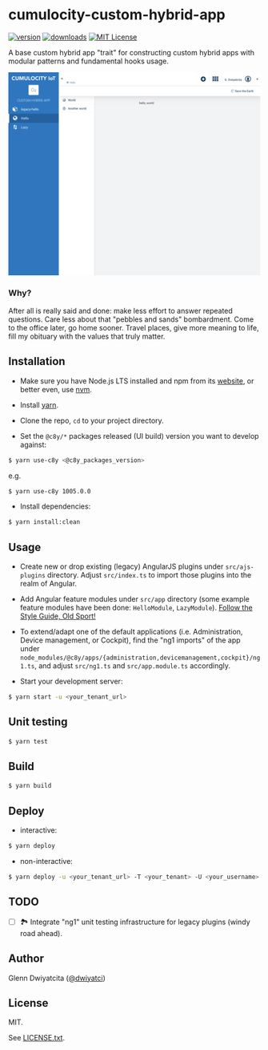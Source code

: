 # cumulocity-custom-hybrid-app

[![version](https://img.shields.io/npm/v/cumulocity-custom-hybrid-app.svg)](https://www.npmjs.com/package/cumulocity-custom-hybrid-app)
[![downloads](https://img.shields.io/npm/dt/cumulocity-custom-hybrid-app.svg)](http://npm-stat.com/charts.html?package=cumulocity-custom-hybrid-app)
[![MIT License](https://img.shields.io/github/license/mashape/apistatus.svg)](https://raw.githubusercontent.com/dwiyatci/cumulocity-custom-hybrid-app/master/LICENSE.txt)

A base custom hybrid app "trait" for constructing custom hybrid apps with modular patterns and fundamental hooks usage.

![Screenshot](localhost_9000_apps_customhybridapp_.png)

### Why?

After all is really said and done: make less effort to answer repeated questions. Care less about that "pebbles and sands" bombardment. Come to the office later, go home sooner. Travel places, give more meaning to life, fill my obituary with the values that truly matter.

## Installation

- Make sure you have Node.js LTS installed and npm from its [website](https://nodejs.org), or better even, use [nvm](https://github.com/creationix/nvm).

- Install [yarn](https://yarnpkg.com/en/docs/install).

- Clone the repo, `cd` to your project directory.

- Set the `@c8y/*` packages released (UI build) version you want to develop against:

```bash
$ yarn use-c8y <@c8y_packages_version>
```

e.g.

```bash
$ yarn use-c8y 1005.0.0
```

- Install dependencies:

```bash
$ yarn install:clean
```

## Usage

- Create new or drop existing (legacy) AngularJS plugins under `src/ajs-plugins` directory. Adjust `src/index.ts` to import those plugins into the realm of Angular.

- Add Angular feature modules under `src/app` directory (some example feature modules have been done: `HelloModule`, `LazyModule`). [Follow the Style Guide, Old Sport!](https://angular.io/guide/styleguide)

- To extend/adapt one of the default applications (i.e. Administration, Device management, or Cockpit), find the "ng1 imports" of the app under `node_modules/@c8y/apps/{administration,devicemanagement,cockpit}/ng1.ts`, and adjust `src/ng1.ts` and `src/app.module.ts` accordingly.

- Start your development server:

```bash
$ yarn start -u <your_tenant_url>
```

## Unit testing

```bash
$ yarn test
```

## Build

```bash
$ yarn build
```

## Deploy

- interactive:

```bash
$ yarn deploy
```

- non-interactive:

```bash
$ yarn deploy -u <your_tenant_url> -T <your_tenant> -U <your_username> -P <your_username_password>
```

## TODO

- [ ] 🏞️ Integrate "ng1" unit testing infrastructure for legacy plugins (windy road ahead).

## Author

Glenn Dwiyatcita ([@dwiyatci](http://tiny.cc/dwiyatci))

## License

MIT.

See [LICENSE.txt](LICENSE.txt).
